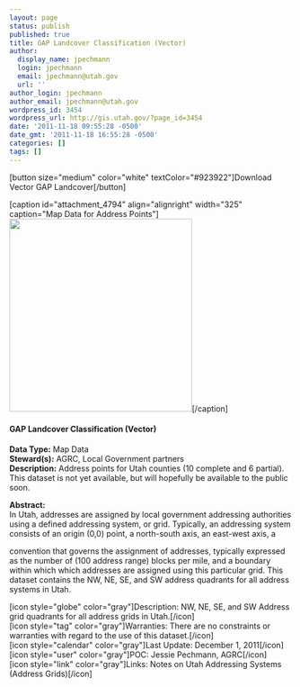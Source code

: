 ```yaml
---
layout: page
status: publish
published: true
title: GAP Landcover Classification (Vector)
author:
  display_name: jpechmann
  login: jpechmann
  email: jpechmann@utah.gov
  url: ''
author_login: jpechmann
author_email: jpechmann@utah.gov
wordpress_id: 3454
wordpress_url: http://gis.utah.gov/?page_id=3454
date: '2011-11-18 09:55:28 -0500'
date_gmt: '2011-11-18 16:55:28 -0500'
categories: []
tags: []
---
```

<p>[button size="medium" color="white" textColor="#923922"]Download Vector GAP Landcover[/button]</p>
<p>[caption id="attachment_4794" align="alignright" width="325" caption="Map Data for Address Points"]<img class="size-full wp-image-4794" title="map" src="http://gis.utah.gov/wp-content/uploads/map1.png" alt="" width="325" height="343" />[/caption]</p>
<h4>GAP Landcover Classification (Vector)</h4>
<p><strong>Data Type:</strong> Map Data<br />
<strong>Steward(s):</strong> AGRC, Local Government partners<br />
<strong>Description:</strong> Address points for Utah counties (10 complete and 6 partial). This dataset is not yet available, but will hopefully be available to the public soon.</p>
<p><strong>Abstract:</strong><br />
In Utah, addresses are assigned by local government addressing authorities using a defined addressing system, or grid. Typically, an addressing system consists of an origin (0,0) point, a north-south axis, an east-west axis, a</p>
<p>convention that governs the assignment of addresses, typically expressed as the number of (100 address range) blocks per mile, and a boundary within which which addresses are assigned using this particular grid. This dataset contains the NW, NE, SE, and SW address quadrants for all address systems in Utah.</p>
<p>[icon style="globe" color="gray"]Description: NW, NE, SE, and SW Address grid quadrants for all address grids in Utah.[/icon]<br />
[icon style="tag" color="gray"]Warranties: There are no constraints or warranties with regard to the use of this dataset.[/icon]<br />
[icon style="calendar" color="gray"]Last Update: December 1, 2011[/icon]<br />
[icon style="user" color="gray"]POC: Jessie Pechmann, AGRC[/icon]<br />
[icon style="link" color="gray"]Links: Notes on Utah Addressing Systems (Address Grids)[/icon] </p>
